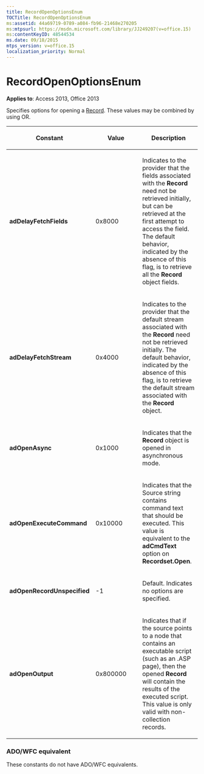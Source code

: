 ```yaml
---
title: RecordOpenOptionsEnum
TOCTitle: RecordOpenOptionsEnum
ms:assetid: 44a69719-0789-a084-fb96-21468e270205
ms:mtpsurl: https://msdn.microsoft.com/library/JJ249207(v=office.15)
ms:contentKeyID: 48544534
ms.date: 09/18/2015
mtps_version: v=office.15
localization_priority: Normal
---
```


# RecordOpenOptionsEnum


**Applies to**: Access 2013, Office 2013

Specifies options for opening a [Record](record-object-ado.md). These values may be combined by using OR.

<table>
<colgroup>
<col style="width: 33%" />
<col style="width: 33%" />
<col style="width: 33%" />
</colgroup>
<thead>
<tr class="header">
<th><p>Constant</p></th>
<th><p>Value</p></th>
<th><p>Description</p></th>
</tr>
</thead>
<tbody>
<tr class="odd">
<td><p><strong>adDelayFetchFields</strong></p></td>
<td><p>0x8000</p></td>
<td><p>Indicates to the provider that the fields associated with the <strong>Record</strong> need not be retrieved initially, but can be retrieved at the first attempt to access the field. The default behavior, indicated by the absence of this flag, is to retrieve all the <strong>Record</strong> object fields.</p></td>
</tr>
<tr class="even">
<td><p><strong>adDelayFetchStream</strong></p></td>
<td><p>0x4000</p></td>
<td><p>Indicates to the provider that the default stream associated with the <strong>Record</strong> need not be retrieved initially. The default behavior, indicated by the absence of this flag, is to retrieve the default stream associated with the <strong>Record</strong> object.</p></td>
</tr>
<tr class="odd">
<td><p><strong>adOpenAsync</strong></p></td>
<td><p>0x1000</p></td>
<td><p>Indicates that the <strong>Record</strong> object is opened in asynchronous mode.</p></td>
</tr>
<tr class="even">
<td><p><strong>adOpenExecuteCommand</strong></p></td>
<td><p>0x10000</p></td>
<td><p>Indicates that the Source string contains command text that should be executed. This value is equivalent to the <strong>adCmdText</strong> option on <strong>Recordset.Open</strong>.</p></td>
</tr>
<tr class="odd">
<td><p><strong>adOpenRecordUnspecified</strong></p></td>
<td><p>-1</p></td>
<td><p>Default. Indicates no options are specified.</p></td>
</tr>
<tr class="even">
<td><p><strong>adOpenOutput</strong></p></td>
<td><p>0x800000</p></td>
<td><p>Indicates that if the source points to a node that contains an executable script (such as an .ASP page), then the opened <strong>Record</strong> will contain the results of the executed script. This value is only valid with non-collection records.</p></td>
</tr>
</tbody>
</table>


### ADO/WFC equivalent

These constants do not have ADO/WFC equivalents.

